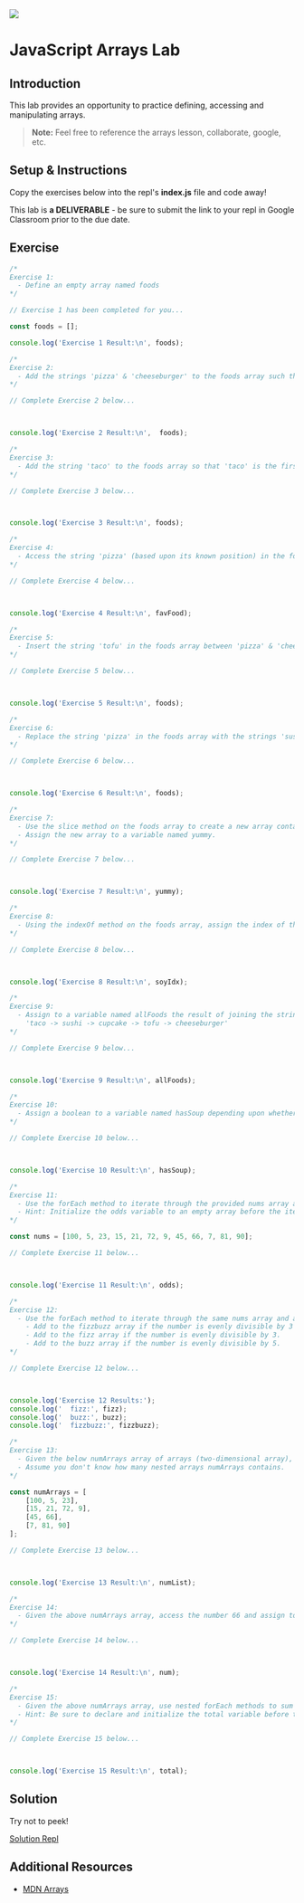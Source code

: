 <img src="https://i.imgur.com/sA6iEbw.jpg">

# JavaScript Arrays Lab

## Introduction

This lab provides an opportunity to practice defining, accessing and manipulating arrays.

> **Note:** Feel free to reference the arrays lesson, collaborate, google, etc.

## Setup & Instructions

Copy the exercises below into the repl's **index.js** file and code away!

This lab is **a DELIVERABLE** - be sure to submit the link to your repl in Google Classroom prior to the due date.

## Exercise

```js
/*
Exercise 1:
  - Define an empty array named foods
*/

// Exercise 1 has been completed for you...

const foods = [];

console.log('Exercise 1 Result:\n', foods);

/*
Exercise 2:
  - Add the strings 'pizza' & 'cheeseburger' to the foods array such that 'pizza' comes before 'cheeseburger'.
*/

// Complete Exercise 2 below...



console.log('Exercise 2 Result:\n',  foods);

/*
Exercise 3:
  - Add the string 'taco' to the foods array so that 'taco' is the first food in the array.
*/

// Complete Exercise 3 below...



console.log('Exercise 3 Result:\n', foods);

/*
Exercise 4:
  - Access the string 'pizza' (based upon its known position) in the foods array and assign to a variable named favFood.
*/

// Complete Exercise 4 below...



console.log('Exercise 4 Result:\n', favFood);

/*
Exercise 5:
  - Insert the string 'tofu' in the foods array between 'pizza' & 'cheeseburger'
*/

// Complete Exercise 5 below...



console.log('Exercise 5 Result:\n', foods);

/*
Exercise 6:
  - Replace the string 'pizza' in the foods array with the strings 'sushi' & 'cupcake'.
*/

// Complete Exercise 6 below...



console.log('Exercise 6 Result:\n', foods);

/*
Exercise 7:
  - Use the slice method on the foods array to create a new array containing 'sushi' & 'cupcake'.
  - Assign the new array to a variable named yummy.
*/

// Complete Exercise 7 below...



console.log('Exercise 7 Result:\n', yummy);

/*
Exercise 8:
  - Using the indexOf method on the foods array, assign the index of the 'tofu' string to a variable named soyIdx.
*/

// Complete Exercise 8 below...



console.log('Exercise 8 Result:\n', soyIdx);

/*
Exercise 9:
  - Assign to a variable named allFoods the result of joining the strings in the foods array such that the result is the following single string:
    'taco -> sushi -> cupcake -> tofu -> cheeseburger'
*/

// Complete Exercise 9 below...



console.log('Exercise 9 Result:\n', allFoods);

/*
Exercise 10:
  - Assign a boolean to a variable named hasSoup depending upon whether or not the foods array includes the string 'soup'.
*/

// Complete Exercise 10 below...



console.log('Exercise 10 Result:\n', hasSoup);

/*
Exercise 11:
  - Use the forEach method to iterate through the provided nums array and add each odd number to a new array named odds.
  - Hint: Initialize the odds variable to an empty array before the iteration.
*/

const nums = [100, 5, 23, 15, 21, 72, 9, 45, 66, 7, 81, 90];

// Complete Exercise 11 below...



console.log('Exercise 11 Result:\n', odds);

/*
Exercise 12:
  - Use the forEach method to iterate through the same nums array and add the number to **one** of the following arrays: fizz, buzz or fizzbuzz - based upon the following:
  	- Add to the fizzbuzz array if the number is evenly divisible by 3 & 5.
  	- Add to the fizz array if the number is evenly divisible by 3.
  	- Add to the buzz array if the number is evenly divisible by 5.
*/

// Complete Exercise 12 below...



console.log('Exercise 12 Results:');
console.log('  fizz:', fizz);
console.log('  buzz:', buzz);
console.log('  fizzbuzz:', fizzbuzz);

/*
Exercise 13:
  - Given the below numArrays array of arrays (two-dimensional array), assign the last nested array to a variable named numList.
  - Assume you don't know how many nested arrays numArrays contains.
*/

const numArrays = [
	[100, 5, 23],
	[15, 21, 72, 9],
	[45, 66],
	[7, 81, 90]
];

// Complete Exercise 13 below...



console.log('Exercise 13 Result:\n', numList);

/*
Exercise 14:
  - Given the above numArrays array, access the number 66 and assign to a variable named num.
*/

// Complete Exercise 14 below...



console.log('Exercise 14 Result:\n', num);

/*
Exercise 15:
  - Given the above numArrays array, use nested forEach methods to sum up all the numbers contained within numArrays and assign to a variable named total.
  - Hint: Be sure to declare and initialize the total variable before the iterations.
*/

// Complete Exercise 15 below...



console.log('Exercise 15 Result:\n', total);
```

## Solution

Try not to peek!

[Solution Repl](https://repl.it/@jim_clark/JS-Arrays-Lab) 

## Additional Resources

- [MDN Arrays](https://developer.mozilla.org/en-US/docs/Web/JavaScript/Reference/Global_Objects/Array)

